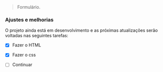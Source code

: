 
> Formulário.

### Ajustes e melhorias

O projeto ainda está em desenvolvimento e as próximas atualizações serão voltadas nas seguintes tarefas:

- [x] Fazer o HTML
- [x] Fazer o css
- [ ] Continuar



